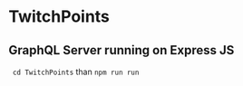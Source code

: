 # TwitchPoints

## GraphQL Server running on Express JS
``` cd TwitchPoints```
than
``` npm run run ``` 
